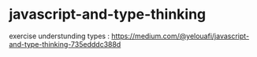 # javascript-and-type-thinking
exercise understunding types : https://medium.com/@yelouafi/javascript-and-type-thinking-735edddc388d
